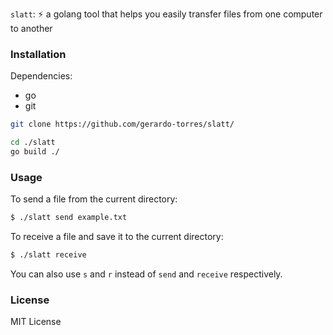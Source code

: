 `slatt`: :zap: a golang tool that helps you easily transfer files from one computer to another

### Installation

Dependencies:
- go
- git

```bash
git clone https://github.com/gerardo-torres/slatt/
```
```bash
cd ./slatt
go build ./
```

### Usage

To send a file from the current directory:
```bash
$ ./slatt send example.txt
```

To receive a file and save it to the current directory:
```bash
$ ./slatt receive
```

You can also use `s` and `r` instead of `send` and `receive` respectively.

### License 
MIT License